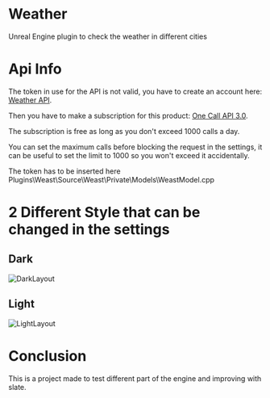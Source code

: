 # Weather
 Unreal Engine plugin to check the weather in different cities

# Api Info
The token in use for the API is not valid, you have to create an account here: [Weather API](https://openweathermap.org/).

Then you have to make a subscription for this product: [One Call API 3.0](https://openweathermap.org/api/one-call-3).

The subscription is free as long as you don't exceed 1000 calls a day.

You can set the maximum calls before blocking the request in the settings, it can be useful to set the limit to 1000 so you won't exceed it accidentally.

The token has to be inserted here Plugins\Weast\Source\Weast\Private\Models\WeastModel.cpp

# 2 Different Style that can be changed in the settings

## Dark

![DarkLayout](https://user-images.githubusercontent.com/23010885/194032541-dfe78a63-05b1-490b-b965-c14c894a5123.png)

## Light

![LightLayout](https://user-images.githubusercontent.com/23010885/194032584-de277909-fde8-4721-acb8-9eaa0c0a5732.png)

# Conclusion
This is a project made to test different part of the engine and improving with slate.
